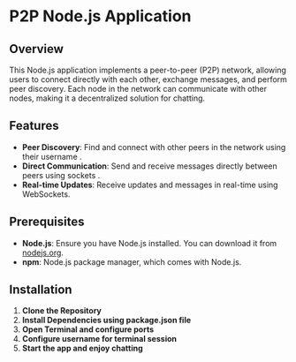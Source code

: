 # P2P Node.js Application

## Overview

This Node.js application implements a peer-to-peer (P2P) network, allowing users to connect directly with each other, exchange messages, and perform peer discovery. Each node in the network can communicate with other nodes, making it a decentralized solution for chatting.

## Features

- **Peer Discovery**: Find and connect with other peers in the network using their username .
- **Direct Communication**: Send and receive messages directly between peers using sockets .
- **Real-time Updates**: Receive updates and messages in real-time using WebSockets.

## Prerequisites

- **Node.js**: Ensure you have Node.js installed. You can download it from [nodejs.org](https://nodejs.org/).
- **npm**: Node.js package manager, which comes with Node.js.

## Installation

1. **Clone the Repository**
2. **Install Dependencies using package.json file**
3. **Open Terminal and configure ports**
4. **Configure username for terminal session**
5. **Start the app and enjoy chatting**
